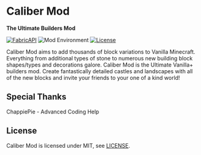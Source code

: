 # Caliber Mod
**The Ultimate Builders Mod**

[![FabricAPI](https://img.shields.io/static/v1?label=modloader&message=forge&color=orange)](https://www.curseforge.com/minecraft/mc-mods/fabric-api)
![Mod Environment](https://img.shields.io/static/v1?label=environment&message=client%2Fserver&color=yellow)
[![License](https://img.shields.io/static/v1?label=licence&message=MIT&color=blue)](./LICENSE)

Caliber Mod aims to add thousands of block variations to Vanilla Minecraft. Everything from additional types of stone to 
numerous new building block shapes/types and decorations galore. Caliber Mod is the Ultimate Vanilla+ builders mod. 
Create fantastically detailed castles and landscapes with all of the new blocks and invite your friends to your one of 
a kind world!

## Special Thanks
ChappiePie - Advanced Coding Help

## License
Caliber Mod is licensed under MIT, see [LICENSE](./LICENSE).